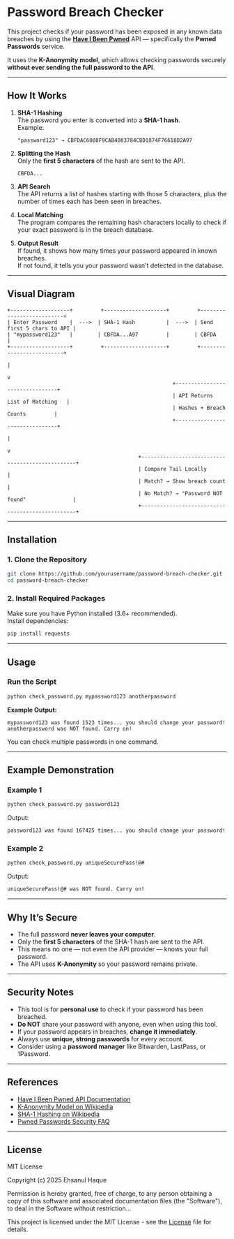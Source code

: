 # Password Breach Checker

This project checks if your password has been exposed in any known data breaches by using the **[Have I Been Pwned](https://haveibeenpwned.com/)** API — specifically the **Pwned Passwords** service.

It uses the **K-Anonymity model**, which allows checking passwords securely **without ever sending the full password to the API**.

---

## How It Works

1. **SHA-1 Hashing**  
   The password you enter is converted into a **SHA-1 hash**.  
   Example:  
   ```
   "password123" → CBFDAC6008F9CAB4083784CBD1874F76618D2A97
   ```

2. **Splitting the Hash**  
   Only the **first 5 characters** of the hash are sent to the API.  
   ```
   CBFDA...
   ```

3. **API Search**  
   The API returns a list of hashes starting with those 5 characters, plus the number of times each has been seen in breaches.

4. **Local Matching**  
   The program compares the remaining hash characters locally to check if your exact password is in the breach database.

5. **Output Result**  
   If found, it shows how many times your password appeared in known breaches.  
   If not found, it tells you your password wasn't detected in the database.

---

## Visual Diagram

```
+-------------------+         +--------------------+         +--------------------------+
| Enter Password    |  --->  | SHA-1 Hash          |  --->  | Send first 5 chars to API |
| "mypassword123"   |        | CBFDA...A97         |        | CBFDA                     |
+-------------------+         +--------------------+         +--------------------------+
                                                                      |
                                                                      v
                                                     +--------------------------------+
                                                     | API Returns List of Matching   |
                                                     | Hashes + Breach Counts         |
                                                     +--------------------------------+
                                                                      |
                                                                      v
                                          +-------------------------------------------------+
                                          | Compare Tail Locally                           |
                                          | Match? → Show breach count                     |
                                          | No Match? → "Password NOT found"               |
                                          +-------------------------------------------------+
```

---

## Installation

### 1. Clone the Repository
```bash
git clone https://github.com/yourusername/password-breach-checker.git
cd password-breach-checker
```

### 2. Install Required Packages
Make sure you have Python installed (3.6+ recommended).  
Install dependencies:
```bash
pip install requests
```

---

## Usage

### Run the Script
```bash
python check_password.py mypassword123 anotherpassword
```

**Example Output:**
```
mypassword123 was found 1523 times... you should change your password!
anotherpassword was NOT found. Carry on!
```

You can check multiple passwords in one command.

---

## Example Demonstration

### Example 1
```bash
python check_password.py password123
```
Output:
```bash
password123 was found 167425 times... you should change your password!
```

### Example 2
```bash
python check_password.py uniqueSecurePass!@#
```
Output:
```bash
uniqueSecurePass!@# was NOT found. Carry on!
```

---

## Why It’s Secure
- The full password **never leaves your computer**.
- Only the **first 5 characters** of the SHA-1 hash are sent to the API.
- This means no one — not even the API provider — knows your full password.
- The API uses **K-Anonymity** so your password remains private.

---

## Security Notes
- This tool is for **personal use** to check if your password has been breached.
- **Do NOT** share your password with anyone, even when using this tool.
- If your password appears in breaches, **change it immediately**.
- Always use **unique, strong passwords** for every account.
- Consider using a **password manager** like Bitwarden, LastPass, or 1Password.

---

## References
- [Have I Been Pwned API Documentation](https://haveibeenpwned.com/API/v3#PwnedPasswords)
- [K-Anonymity Model on Wikipedia](https://en.wikipedia.org/wiki/K-anonymity)
- [SHA-1 Hashing on Wikipedia](https://en.wikipedia.org/wiki/SHA-1)
- [Pwned Passwords Security FAQ](https://haveibeenpwned.com/Passwords)

---

## License



MIT License

Copyright (c) 2025 Ehsanul Haque

Permission is hereby granted, free of charge, to any person obtaining a copy
of this software and associated documentation files (the "Software"), to deal
in the Software without restriction...

This project is licensed under the MIT License - see the [License](License) file for details.
